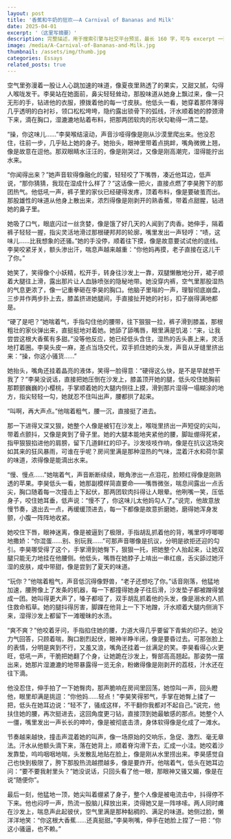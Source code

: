 ```yaml
---
layout: post
title: '香蕉和牛奶的狂欢——A Carnival of Bananas and Milk'
date: 2025-04-01
excerpt: '（这里写摘要）'
description: 完整描述，用于搜索引擎与社交平台预览，最长 160 字，可与 excerpt 一致
image: /media/A-Carnival-of-Bananas-and-Milk.jpg
thumbnail: /assets/img/thumb.jpg
categories: Essays
related_posts: true
---
```


空气里弥漫着一股让人心跳加速的味道，像夏夜里熟透了的果实，又甜又腻，勾得人喉咙发干。李昊站在她面前，鼻尖轻轻耸动，那股味道从她身上飘过来，像一只无形的手，钻进他的衣服，撩拨着他的每一寸皮肤。他低头一看，她穿着那件薄得几乎透明的白衬衫，领口松松垮垮，隐约露出锁骨下的弧线，汗水顺着她的脖颈滑下来，滴在胸口，湿漉漉地贴着布料，把那两团软肉的形状勾勒得一清二楚。

“操，你这味儿……”李昊喉结滚动，声音沙哑得像是刚从沙漠里爬出来。他没忍住，往前一步，几乎贴上她的身子。她抬头，眼神里带着点挑衅，嘴角微微上翘，像是故意在逗他。那双眼睛水汪汪的，像是刚哭过，又像是刚高潮完，湿得能拧出水来。

“你闻得出来？”她声音软得像融化的蜜，轻轻咬了下嘴唇，凑近他耳边，低声说，“那你猜猜，我现在湿成什么样了？”这话像一把火，直接点燃了李昊胯下的那团热气。他低吼一声，裤子里的家伙已经硬得发疼，顶着布料，像是要破茧而出。那股雄性的味道从他身上散出来，浓烈得像是刚剥开的熟香蕉，带着点甜腥，钻进她的鼻子里。

她吸了口气，眼底闪过一丝贪婪，像是饿了好几天的人闻到了肉香。她伸手，隔着裤子轻轻一握，指尖灵活地滑过那根硬邦邦的轮廓，嘴里发出一声轻哼：“啧，这味儿……比我想象的还骚。”她的手没停，顺着往下摸，像是故意要试试他的底线。李昊咬紧牙关，额头渗出汗，喘息声越来越重：“你他妈再摸，老子直接在这儿干了你。”

她笑了，笑得像个小妖精，松开手，转身往沙发上一靠，双腿懒散地分开，裙子顺着大腿往上滑，露出那片让人血脉喷张的隐秘地带。她没穿内裤，空气里那股湿热的气息更浓了，像一记重拳砸在李昊的胸口。他脑子里嗡的一声，理智彻底崩盘，三步并作两步扑上去，膝盖挤进她腿间，手直接扯开她的衬衫，扣子崩得满地都是。

“硬了是吧？”她喘着气，手指勾住他的腰带，往下狠狠一拉，裤子滑到膝盖，那根粗壮的家伙弹出来，直挺挺地对着她。她舔了舔嘴唇，眼里满是饥渴：“来，让我尝尝这根大香蕉有多甜。”没等他反应，她已经低头含住，湿热的舌头裹上来，灵活地打着圈。李昊头皮一麻，差点当场交代，双手抓住她的头发，声音从牙缝里挤出来：“操，你这小骚货……”

她抬头，嘴角还挂着晶亮的液体，笑得一脸得意：“硬得这么快，是不是早就想干我了？”李昊没说话，直接把她压倒在沙发上，膝盖顶开她的腿，低头咬住她胸前那颗颤巍巍的小樱桃，手掌顺着她的大腿内侧往上摸，滑到那片湿得一塌糊涂的地方，指尖轻轻一勾，她就忍不住叫出声，腰都拱了起来。

“叫啊，再大声点。”他喘着粗气，腰一沉，直接挺了进去。

那一下进得又深又狠，她整个人像是被钉在沙发上，喉咙里挤出一声短促的尖叫，带着点颤抖，又像是爽到了骨子里。她的大腿本能地夹紧他的腰，脚趾绷得死紧，指甲狠狠掐进他的肩膀，留下几道鲜红的印子。沙发吱吱作响，像是在抗议这场突如其来的狂风暴雨，可谁在乎呢？房间里满是那种湿热的气味，混着汗水和荷尔蒙的味道，浓得像是能滴出水来。

“慢、慢点……”她喘着气，声音断断续续，眼角渗出一点泪花，脸颊红得像是刚熟透的苹果。李昊低头一看，她那副模样简直要命——嘴唇微张，喘息间露出一点舌尖，胸口随着每一次撞击上下起伏，那两团软肉抖得让人眼晕。他咧嘴一笑，压低身子，咬住她耳垂，低声说：“慢不了，你这味儿太他妈勾人了。”说完，他故意放慢节奏，退出去一点，再缓缓顶进去，每一下都像是故意折磨她，磨得她浑身发颤，小腹一阵阵地收紧。

她咬住下唇，眼神迷离，像是被逼到了极限，手指胡乱抓着他的背，嘴里哼哼唧唧地撒娇：“你混蛋……别、别玩我……”可那声音哪像是抗议，分明是欲拒还迎的勾引。李昊哪受得了这个，手掌滑到她臀下，狠狠一托，把她整个人抬起来，让她双腿只能无力地挂在他腰侧。他低头，嘴唇在她脖子上啃出一串红痕，舌尖舔过她汗湿的皮肤，咸中带甜，像是尝到了夏天的味道。

“玩你？”他喘着粗气，声音低沉得像野兽，“老子还想吃了你。”话音刚落，他猛地加速，腰胯像上了发条的机器，每一下都撞得她身子往后滑，沙发垫子都被蹭得皱成一团。她叫得更大声了，嗓子都哑了，双手胡乱抓着他的头发，像是溺水的人抓住救命稻草。她的腿抖得厉害，脚踝在他背上一下下地蹭，汗水顺着大腿内侧淌下来，湿得沙发上都留下一滩暧昧的水渍。

“爽不爽？”他咬着牙问，手指掐住她的腰，力道大得几乎要留下青紫的印子。她没力气回答，只顾着喘，胸口剧烈起伏，眼神半睁半闭，像是要昏过去。可那张脸上的表情，分明是爽到不行，又羞又浪，嘴角还挂着一丝满足的笑。李昊看得心火更旺，低吼一声，干脆把她翻了个身，让她跪在沙发上，臀部高高翘起。那姿势一摆出来，她那片湿漉漉的地带暴露得一览无余，粉嫩得像是刚剥开的荔枝，汁水还在往下滴。

他没忍住，伸手拍了一下她臀肉，那声脆响在房间里回荡，她惊叫一声，回头瞪他，眼里却满是挑逗：“你他妈……轻点！”李昊笑得邪气，手掌在她臀上揉了一把，低头在她耳边说：“轻不了，骚成这样，不干翻你我都对不起自己。”说完，他扶住她的腰，再次挺进去，这回角度更刁钻，直接顶到她最敏感的那点。她整个人一僵，嘴里发出一声长长的呻吟，像是被彻底击溃，身体软得像是化成了一滩水。

节奏越来越快，撞击声混着她的叫声，像一场原始的交响乐，急促、激烈、毫无章法。汗水从他额头滴下来，落在她背上，顺着脊沟滑下去，汇成一小洼。她咬着沙发靠垫，呜呜咽咽地喘，头发散乱地贴在脸上，像是刚从水里捞出来。李昊感觉自己也快到极限了，胯下那股热流越攒越多，像是要炸开。他喘着气，低头在她耳边问：“要不要我射里头？”她没说话，只回头看了他一眼，那眼神又骚又媚，像是在说“随便你”。

最后一刻，他猛地一顶，她尖叫着绷紧了身子，整个人像是被电流击中，抖得停不下来。他也闷哼一声，热流一股脑儿释放出来，烫得她又是一阵哆嗦。两人同时瘫在沙发上，喘息声此起彼伏，空气里满是那种黏稠的、满足的味道。她侧过脸，懒洋洋地笑：“你这根大香蕉……还真挺甜。”李昊咧嘴，伸手在她脸上捏了一把：“你这小骚逼，也不赖。”